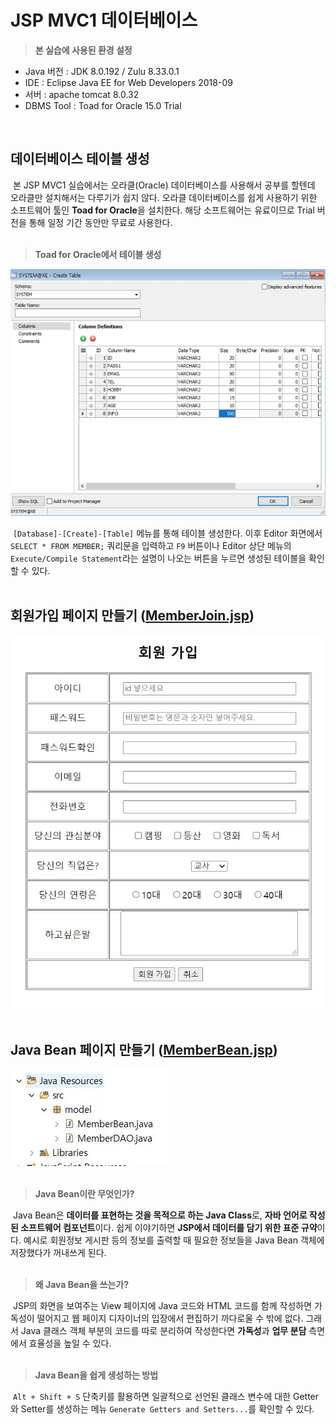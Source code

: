 # JSP MVC1 데이터베이스
> **본 실습에 사용된 환경 설정**

- Java 버전 : JDK 8.0.192 / Zulu 8.33.0.1
- IDE : Eclipse Java EE for Web Developers 2018-09
- 서버 : apache tomcat 8.0.32
- DBMS Tool : Toad for Oracle 15.0 Trial
<br/>

## 데이터베이스 테이블 생성
&nbsp;본 JSP MVC1 실습에서는 오라클(Oracle) 데이터베이스를 사용해서 공부를 할텐데 오라클만 설치해서는 다루기가 쉽지 않다. 오라클 데이터베이스를 쉽게 사용하기 위한 소프트웨어 툴인 **Toad for Oracle**을 설치한다. 해당 소프트웨어는 유료이므로 Trial 버전을 통해 일정 기간 동안만 무료로 사용한다.
<br/><br/>

> **Toad for Oracle에서 테이블 생성**

![DatabaseImg01](https://raw.githubusercontent.com/taechacode/JavaServletPageRepository/main/Model%201/images/05.%20Database/JSP_MVC1_Database_01.JPG)

&nbsp;`[Database]-[Create]-[Table]` 메뉴를 통해 테이블 생성한다. 이후 Editor 화면에서 `SELECT * FROM MEMBER;` 쿼리문을 입력하고 `F9` 버튼이나 Editor 상단 메뉴의 `Execute/Compile Statement`라는 설명이 나오는 버튼을 누르면 생성된 테이블을 확인할 수 있다.
<br/><br/>
## 회원가입 페이지 만들기 ([MemberJoin.jsp](https://github.com/taechacode/JavaServletPageRepository/blob/main/Model%201/05.%20Database/WebContent/MemberJoin.jsp))
![DatabaseImg02](https://raw.githubusercontent.com/taechacode/JavaServletPageRepository/main/Model%201/images/05.%20Database/JSP_MVC1_Database_02.JPG)
<br/><br/>
## Java Bean 페이지 만들기 ([MemberBean.jsp](https://github.com/taechacode/JavaServletPageRepository/blob/main/Model%201/05.%20Database/src/model/MemberBean.java))
![DatabaseImg03](https://raw.githubusercontent.com/taechacode/JavaServletPageRepository/main/Model%201/images/05.%20Database/JSP_MVC1_Database_03.JPG)
<br/><br/>
> **Java Bean이란 무엇인가?**

&nbsp;Java Bean은 **데이터를 표현하는 것을 목적으로 하는 Java Class**로, **자바 언어로 작성된 소프트웨어 컴포넌트**이다.  쉽게 이야기하면 **JSP에서 데이터를 담기 위한 표준 규약**이다. 예시로 회원정보 게시판 등의 정보를 출력할 때 필요한 정보들을 Java Bean 객체에 저장했다가 꺼내쓰게 된다.
<br/><br/>
> **왜 Java Bean을 쓰는가?**

&nbsp;JSP의 화면을 보여주는 View 페이지에 Java 코드와 HTML 코드를 함께 작성하면 가독성이 떨어지고 웹 페이지 디자이너의 입장에서 편집하기 까다로울 수 밖에 없다. 그래서 Java 클래스 객체 부분의 코드를 따로 분리하여 작성한다면 **가독성**과 **업무 분담** 측면에서 효율성을 높일 수 있다.
<br/><br/>
> **Java Bean을 쉽게 생성하는 방법**

&nbsp;`Alt + Shift + S` 단축키를 활용하면 일괄적으로 선언된 클래스 변수에 대한 Getter와 Setter를 생성하는 메뉴 `Generate Getters and Setters...`를 확인할 수 있다.
